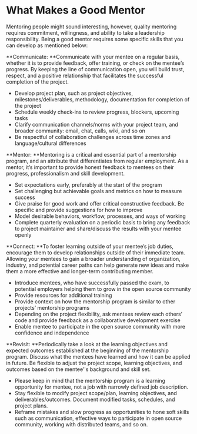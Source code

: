 # What Makes a Good Mentor

Mentoring people might sound interesting, however, quality mentoring requires commitment, willingness, and ability to take a leadership responsibility.  Being a good mentor requires some specific skills that you can develop as mentioned below:

**Communicate: **Communicate with your mentee on a regular basis, whether it is to provide feedback, offer training, or check on the mentee’s progress. By keeping the line of communication open, you will build trust, respect, and a positive relationship that facilitates the successful completion of the project.

* Develop project plan, such as project objectives, milestones/deliverables, methodology, documentation for completion of the project
* Schedule weekly check-ins to review progress, blockers, upcoming tasks
* Clarify communication channels/norms with your project team, and broader community: email, chat, calls, wiki, and so on
* Be respectful of collaboration challenges across time zones and language/cultural differences

**Mentor: **Mentoring is a critical and essential part of a mentorship program, and an attribute that differentiates from regular employment. As a mentor, it’s important to provide honest feedback to mentees on their progress, professionalism and skill development.

* Set expectations early, preferably at the start of the program
* Set challenging but achievable goals and metrics on how to measure success
* Give praise for good work and offer critical constructive feedback. Be specific and provide suggestions for how to improve
* Model desirable behaviors, workflow, processes, and ways of working
* Complete quarterly evaluation on a periodic basis to bring any feedback to project maintainer and share/discuss the results with your mentee openly

**Connect: **To foster learning outside of your mentee’s job duties, encourage them to develop relationships outside of their immediate team. Allowing your mentees to gain a broader understanding of organization, industry, and potential career paths can help generate new ideas and make them a more effective and longer-term contributing member.

* Introduce mentees, who have successfully passed the exam, to potential employers helping them to grow in the open source community  
* Provide resources for additional training
* Provide context on how the mentorship program is similar to other projects’ mentorship programs
* Depending on the project flexibility, ask mentees review each others’ code and provide feedback as a collaborative development exercise
* Enable mentee to participate in the open source community with more confidence and independence

**Revisit: **Periodically take a look at the learning objectives and expected outcomes established at the beginning of the mentorship program. Discuss what the mentees have learned and how it can be applied in future. Be flexible to adjust the project scope, learning objectives, and outcomes based on the mentee’'s background and skill set.

* Please keep in mind that the mentorship program is a learning opportunity for mentee, not a job with narrowly defined job description.
* Stay flexible to modify project scope/plan, learning objectives, and deliverables/outcomes. Document modified tasks, schedules, and project plans.
* Reframe mistakes and slow progress as opportunities to hone soft skills such as communication, effective ways to participate in open source community, working with distributed teams, and so on.
